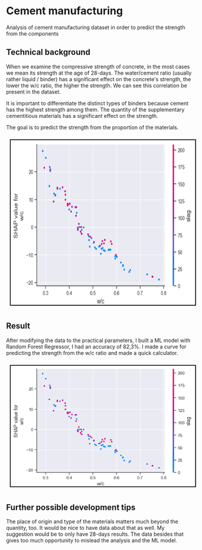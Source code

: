 # Cement manufacturing
Analysis of cement manufacturing dataset in order to predict the strength from the components

## Technical background
When we examine the compressive strength of concrete, in the most cases we mean its strength at the age of 28-days. 
The water/cement ratio (usually rather liquid / binder) has a significant effect on the concrete's strength, the lower the w/c ratio, the higher the strength. We can see this correlation be present in the dataset.

It is important to differentiate the distinct types of binders because cement has the highest strength among them. The quantity of the supplementary cementitious materials has a significant effect on the strength.

The goal is to predict the strength from the proportion of the materials.

<center><img src="illustration.png" style="width: 671px; height: 449px; margin: 10px; border: 2px solid #000; box-sizing: border-box;"></center>

## Result
After modifying the data to the practical parameters, I built a ML model with Random Forest Regressor, I had an accuracy of 82,3%. 
I made a curve for predicting the strength from the w/c ratio and made a quick calculator.

<center><img src="illustration.png" style="width: 803px; height: 330px; margin: 10px; border: 2px solid #000; box-sizing: border-box;"></center>

## Further possible development tips
The place of origin and type of the materials matters much beyond the quantity, too. It would be nice to have data about that as well. 
My suggestion would be to only have 28-days results. The data besides that gives too much opportunity to mislead the analysis and the ML model.